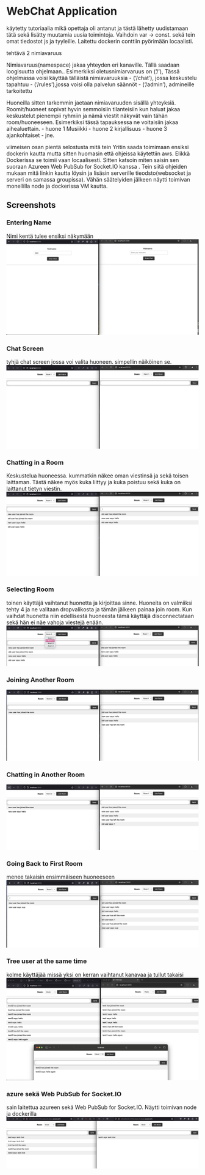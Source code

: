 # WebChat Application

käytetty tutoriaalia mikä opettaja oli antanut ja tästä lähetty uudistamaan tätä sekä lisätty muutamia uusia toimintoja. Vaihdoin var -> const. sekä tein omat tiedostot js ja tyyleille. Laitettu dockerin conttiin pyörimään locaalisti.

tehtävä 2 nimiavaruus

Nimiavaruus(namespace) jakaa yhteyden eri kanaville. Tällä saadaan loogisuutta ohjelmaan.. Esimerkiksi oletusnimiarvaruus on (‘/‘), Tässä ohjelmassa voisi käyttää tälläistä nimiavaruuksia
    - (‘/chat’), jossa keskustelu tapahtuu
    - (‘/rules’),jossa voisi olla palvelun säännöt
    - (‘/admin’), admineille tarkoitettu

Huoneilla sitten tarkemmin jaetaan nimiavaruuden sisällä yhteyksiä. Roomit/huoneet sopivat hyvin semmoisiin tilanteisiin kun haluat jakaa keskustelut pienempii ryhmiin ja nämä viestit näkyvät vain tähän room/huoneeseen. Esimerkiksi tässä tapauksessa ne voitaisiin jakaa aihealuettain.
    - huone 1 Musiikki
    - huone 2 kirjallisuus
    - huone 3 ajankohtaiset
    - jne.


viimeisen osan pientä selostusta mitä tein
Yritin saada toimimaan ensiksi dockerin kautta mutta sitten huomasin että ohjeissa käytettiin aws. Elikkä Dockerissa se toimii vaan locaalisesti. Sitten katsoin miten saisin sen suoraan Azureen Web PubSub for Socket.IO kanssa . Tein siitä ohjeiden mukaan mitä linkin kautta löysin ja lisäsin serverille tieodsto(websocket ja serveri on samassa groupissa). Vähän säätelyiden jälkeen näytti toimivan monellilla node ja dockerissa VM kautta.

## Screenshots
### Entering Name
Nimi kentä tulee ensiksi näkymään
![Name](ss/name.png)

### Chat Screen
tyhjä chat screen jossa voi valita huoneen. simpellin näiköinen se.
![Chat Screen](ss/chatScreen.png)

### Chatting in a Room
Keskustelua huoneessa. kummatkin näkee oman viestinsä ja sekä toisen laittaman. Tästä näkee myös kuka liittyy ja kuka poistuu sekä kuka on laittanut tietyn viestin.
![Chatting](ss/chating.png)

### Selecting Room
toinen käyttäjä vaihtanut huonetta ja kirjoittaa sinne. Huoneita on valmiiksi tehty 4 ja ne valitaan dropvalikosta ja tämän jälkeen painaa join room. Kun vaihdat huonetta niin edellisestä huoneesta tämä käyttäjä disconnectataan sekä hän ei näe vahoja viestejä enään.
![Room](ss/room.png)
### Joining Another Room
![Joining Another Room](ss/joininAnotherRoom.png)
### Chatting in Another Room
![Chatting Another Room](ss/ChattingAnotherRoom.png)


### Going Back to First Room
menee takaisin ensimmäiseen huoneeseen
![Going Back to First Room](ss/GoingBackToFirstRoom.png)


### Tree user at the same time
kolme käyttäjää missä yksi on kerran vaihtanut kanavaa ja tullut takaisi
![Going Back to First Room](ss/threeUsers.png)

### azure sekä Web PubSub for Socket.IO
sain laitettua azureen sekä Web PubSub for Socket.IO. Näytti toimivan node ja dockerilla
![Azure](ss/Azure.png)
